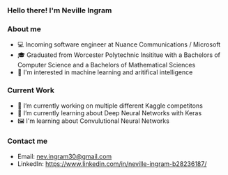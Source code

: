 ### Hello there! I'm Neville Ingram

### About me
- 💻 Incoming software engineer at Nuance Communications / Microsoft
- 🎓 Graduated from Worcester Polytechnic Insititue with a Bachelors of Computer Science and a Bachelors of Mathematical Sciences
- 🤗 I'm interested in machine learning and aritifical intelligence

### Current Work

- 🔭 I’m currently working on multiple different Kaggle competitons
- 🌱 I’m currently learning about Deep Neural Networks with Keras
- 🖼️ I'm learning about Convulutional Neural Networks

### Contact me
- Email: nev.ingram30@gmail.com
- LinkedIn: https://www.linkedin.com/in/neville-ingram-b28236187/
